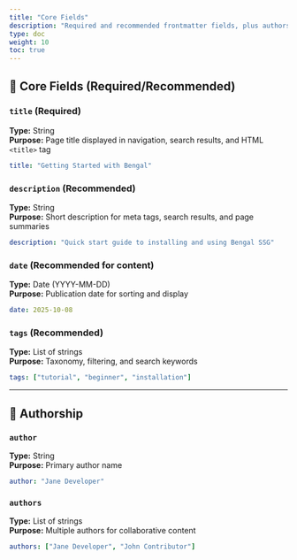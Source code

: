 ```yaml
---
title: "Core Fields"
description: "Required and recommended frontmatter fields, plus authorship"
type: doc
weight: 10
toc: true
---
```


## 🎯 Core Fields (Required/Recommended)

### `title` (Required)
**Type:** String  
**Purpose:** Page title displayed in navigation, search results, and HTML `<title>` tag

```yaml
title: "Getting Started with Bengal"
```

### `description` (Recommended)
**Type:** String  
**Purpose:** Short description for meta tags, search results, and page summaries

```yaml
description: "Quick start guide to installing and using Bengal SSG"
```


### `date` (Recommended for content)
**Type:** Date (YYYY-MM-DD)  
**Purpose:** Publication date for sorting and display

```yaml
date: 2025-10-08
```

### `tags` (Recommended)
**Type:** List of strings  
**Purpose:** Taxonomy, filtering, and search keywords

```yaml
tags: ["tutorial", "beginner", "installation"]
```


---

## 👤 Authorship

### `author`
**Type:** String  
**Purpose:** Primary author name

```yaml
author: "Jane Developer"
```

### `authors`
**Type:** List of strings  
**Purpose:** Multiple authors for collaborative content

```yaml
authors: ["Jane Developer", "John Contributor"]
```
